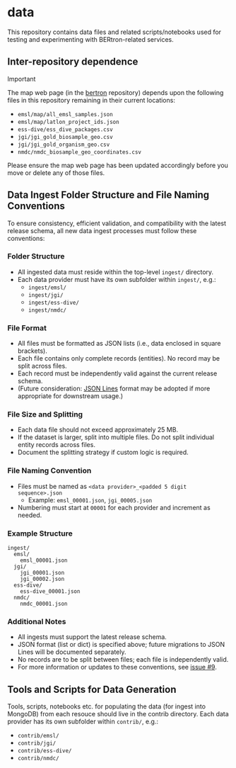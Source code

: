 # data

This repository contains data files and related scripts/notebooks used for testing and experimenting with BERtron-related services.

## Inter-repository dependence

> [!IMPORTANT]  
> The map web page (in the [bertron](https://github.com/ber-data/bertron) repository) depends upon the following files in this repository remaining in their current locations:
> - `emsl/map/all_emsl_samples.json`
> - `emsl/map/latlon_project_ids.json`
> - `ess-dive/ess_dive_packages.csv`
> - `jgi/jgi_gold_biosample_geo.csv`
> - `jgi/jgi_gold_organism_geo.csv`
> - `nmdc/nmdc_biosample_geo_coordinates.csv`
>
> Please ensure the map web page has been updated accordingly before you move or delete any of those files.

## Data Ingest Folder Structure and File Naming Conventions

To ensure consistency, efficient validation, and compatibility with the latest release schema, all new data ingest processes must follow these conventions:

### Folder Structure

- All ingested data must reside within the top-level `ingest/` directory.
- Each data provider must have its own subfolder within `ingest/`, e.g.:
  - `ingest/emsl/`
  - `ingest/jgi/`
  - `ingest/ess-dive/`
  - `ingest/nmdc/`

### File Format

- All files must be formatted as JSON lists (i.e., data enclosed in square brackets).
- Each file contains only complete records (entities). No record may be split across files.
- Each record must be independently valid against the current release schema.
- (Future consideration: [JSON Lines](https://jsonlines.org/) format may be adopted if more appropriate for downstream usage.)

### File Size and Splitting

- Each data file should not exceed approximately 25 MB.
- If the dataset is larger, split into multiple files. Do not split individual entity records across files.
- Document the splitting strategy if custom logic is required.

### File Naming Convention

- Files must be named as `<data provider>_<padded 5 digit sequence>.json`
  - Example: `emsl_00001.json`, `jgi_00005.json`
- Numbering must start at `00001` for each provider and increment as needed.

### Example Structure

```
ingest/
  emsl/
    emsl_00001.json
  jgi/
    jgi_00001.json
    jgi_00002.json
  ess-dive/
    ess-dive_00001.json
  nmdc/
    nmdc_00001.json
```

### Additional Notes

- All ingests must support the latest release schema.
- JSON format (list or dict) is specified above; future migrations to JSON Lines will be documented separately.
- No records are to be split between files; each file is independently valid.
- For more information or updates to these conventions, see [issue #9](https://github.com/ber-data/data/issues/9).

## Tools and Scripts for Data Generation

Tools, scripts, notebooks etc. for populating the data (for ingest into MongoDB) from each resouce should live in the contrib directory.
Each data provider has its own subfolder within `contrib/`, e.g.:
  - `contrib/emsl/`
  - `contrib/jgi/`
  - `contrib/ess-dive/`
  - `contrib/nmdc/`

